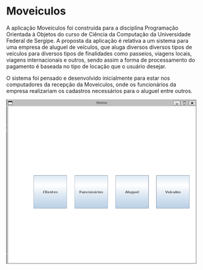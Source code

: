 # Moveiculos

A aplicação Moveiculos foi construída para a disciplina Programação Orientada à Objetos
do curso de Ciência da Computação da Universidade Federal de Sergipe. A proposta da aplicação é relativa a um sistema
para uma empresa de aluguel de veículos, que aluga diversos diversos tipos de veículos para diversos tipos de finalidades
como passeios, viagens locais, viagens internacionais e outros, sendo assim a forma de processamento do pagamento é
baseada no tipo de locação que o usuário desejar.

O sistema foi pensado e desenvolvido inicialmente para estar nos computadores da recepção da Moveiculos, onde os funcionários
da empresa realizariam os cadastros necessários para o aluguel entre outros.

![Home Screen](/github/images/homescreen.png "Home Screen Image")

